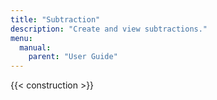 ```yaml
---
title: "Subtraction"
description: "Create and view subtractions."
menu:
  manual:
    parent: "User Guide"
---
```


{{< construction >}}

